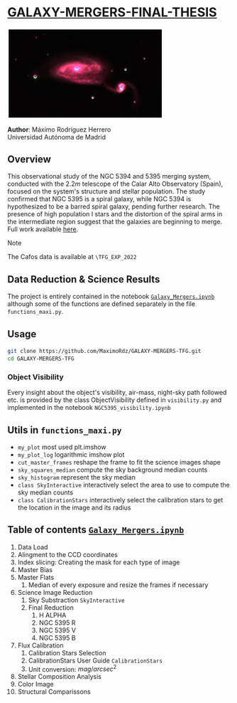# [GALAXY-MERGERS-FINAL-THESIS](https://github.com/MaximoRdz/GALAXY-MERGERS-TFG/blob/main/Galaxy_Mergers.ipynb)

[<img src="IMAGES/NGC_RGB_1.png?raw=true" alt="drawing" width="350"/>](https://github.com/MaximoRdz/GALAXY-MERGERS-TFG/blob/main/Galaxy_Mergers.ipynb)

**Author**: Máximo Rodríguez Herrero\
Universidad Autónoma de Madrid
## Overview
This observational study of the NGC 5394 and 5395 merging system, conducted with the $2.2m$ telescope of the Calar Alto Observatory (Spain), focused on the system's structure and stellar population. The study confirmed that NGC 5395 is a spiral galaxy, while NGC 5394 is hypothesized to be a barred spiral galaxy, pending further research. The presence of high population I stars and the distortion of the spiral arms in the intermediate region suggest that the galaxies are beginning to merge. Full work available [here](https://github.com/MaximoRdz/GALAXY-MERGERS-TFG/blob/main/GALAXY_MERGERS_MAXIMO.pdf).

> [!NOTE]
> The Cafos data is available at `\TFG_EXP_2022`

## Data Reduction & Science Results
The project is entirely contained in the notebook [`Galaxy_Mergers.ipynb`](https://github.com/MaximoRdz/GALAXY-MERGERS-TFG/blob/main/Galaxy_Mergers.ipynb) although some of the functions are defined separately in the file `functions_maxi.py`.
## Usage
```bash
git clone https://github.com/MaximoRdz/GALAXY-MERGERS-TFG.git
cd GALAXY-MERGERS-TFG
```
### Object Visibility
Every insight about the object's visibility, air-mass, night-sky path followed etc. is provided by the class ObjectVisibility defined in `visibility.py` and implemented in the notebook `NGC5395_visibility.ipynb`
## Utils in `functions_maxi.py`
- `my_plot` most used plt.imshow 
- `my_plot_log` logarithmic imshow plot
- `cut_master_frames` reshape the frame to fit the science images shape
- `sky_squares_median` compute the sky background median counts
- `sky_histogram` represent the sky median
- `class SkyInteractive` interactively select the area to use to compute the sky median counts
- `class CalibrationStars` interactively select the calibration stars to get the location in the image and its radius

## Table of contents [`Galaxy_Mergers.ipynb`](https://github.com/MaximoRdz/GALAXY-MERGERS-TFG/blob/main/Galaxy_Mergers.ipynb)

1. Data Load
2. Alingment to the CCD coordinates
3. Index slicing: Creating the mask for each type of image
4. Master Bias
5. Master Flats
    1. Median of every exposure and resize the frames if necessary
6. Science Image Reduction
    1. Sky Substraction `SkyInteractive`
    2. Final Reduction
        1. H ALPHA
        2. NGC 5395 R
        3. NGC 5395 V
        4. NGC 5395 B
7. Flux Calibration
    1. Calibration Stars Selection
    2. CalibrationStars User Guide `CalibrationStars`
    3. Unit conversion: $mag/arcsec^2$
8. Stellar Composition Analysis
9. Color Image
10. Structural Comparissons


